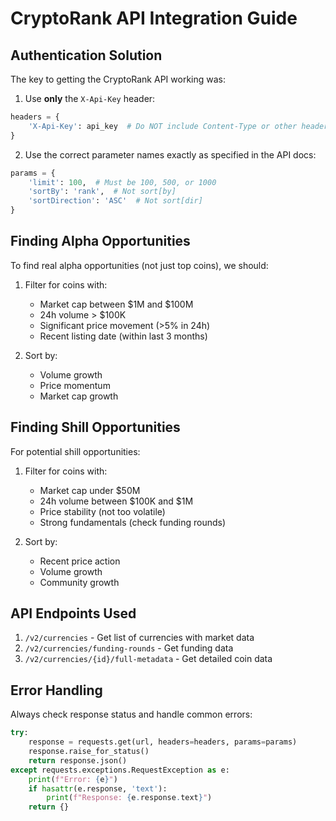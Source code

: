 # CryptoRank API Integration Guide

## Authentication Solution
The key to getting the CryptoRank API working was:

1. Use **only** the `X-Api-Key` header:
```python
headers = {
    'X-Api-Key': api_key  # Do NOT include Content-Type or other headers
}
```

2. Use the correct parameter names exactly as specified in the API docs:
```python
params = {
    'limit': 100,  # Must be 100, 500, or 1000
    'sortBy': 'rank',  # Not sort[by]
    'sortDirection': 'ASC'  # Not sort[dir]
}
```

## Finding Alpha Opportunities
To find real alpha opportunities (not just top coins), we should:

1. Filter for coins with:
   - Market cap between $1M and $100M
   - 24h volume > $100K
   - Significant price movement (>5% in 24h)
   - Recent listing date (within last 3 months)

2. Sort by:
   - Volume growth
   - Price momentum
   - Market cap growth

## Finding Shill Opportunities
For potential shill opportunities:

1. Filter for coins with:
   - Market cap under $50M
   - 24h volume between $100K and $1M
   - Price stability (not too volatile)
   - Strong fundamentals (check funding rounds)

2. Sort by:
   - Recent price action
   - Volume growth
   - Community growth

## API Endpoints Used
1. `/v2/currencies` - Get list of currencies with market data
2. `/v2/currencies/funding-rounds` - Get funding data
3. `/v2/currencies/{id}/full-metadata` - Get detailed coin data

## Error Handling
Always check response status and handle common errors:
```python
try:
    response = requests.get(url, headers=headers, params=params)
    response.raise_for_status()
    return response.json()
except requests.exceptions.RequestException as e:
    print(f"Error: {e}")
    if hasattr(e.response, 'text'):
        print(f"Response: {e.response.text}")
    return {}
```
